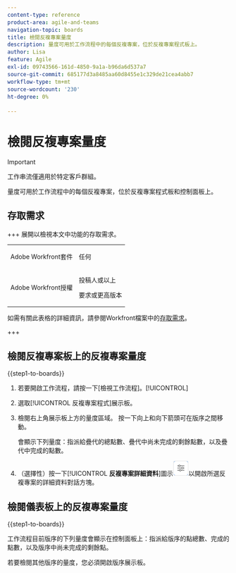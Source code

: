 ```yaml
---
content-type: reference
product-area: agile-and-teams
navigation-topic: boards
title: 檢閱反複專案量度
description: 量度可用於工作流程中的每個反複專案，位於反複專案程式板上。
author: Lisa
feature: Agile
exl-id: 09743566-161d-4850-9a1a-b96da6d537a7
source-git-commit: 685177d3a8485aa60d8455e1c329de21cea4abb7
workflow-type: tm+mt
source-wordcount: '230'
ht-degree: 0%

---
```


# 檢閱反複專案量度

>[!IMPORTANT]
>
>工作串流僅適用於特定客戶群組。

量度可用於工作流程中的每個反複專案，位於反複專案程式板和控制面板上。

## 存取需求

+++ 展開以檢視本文中功能的存取需求。

<table style="table-layout:auto"> 
 <col> 
 <col> 
 <tbody> 
  <tr> 
   <td role="rowheader">Adobe Workfront套件</td> 
   <td> <p>任何</p> </td> 
  </tr> 
  <tr> 
   <td role="rowheader">Adobe Workfront授權</td> 
   <td> 
   <p>投稿人或以上</p> 
   <p>要求或更高版本</p>
   </td> 
  </tr> 
 </tbody> 
</table>

如需有關此表格的詳細資訊，請參閱Workfront檔案中的[存取需求](/help/quicksilver/administration-and-setup/add-users/access-levels-and-object-permissions/access-level-requirements-in-documentation.md)。

+++

## 檢閱反複專案板上的反複專案量度

{{step1-to-boards}}

1. 若要開啟工作流程，請按一下[檢視工作流程]。[!UICONTROL **&#x200B;**]
1. 選取[!UICONTROL 反複專案程式]展示板。
1. 檢閱右上角展示板上方的量度區域。 按一下向上和向下箭頭可在版序之間移動。

   會顯示下列量度：指派給疊代的總點數、疊代中尚未完成的剩餘點數，以及疊代中完成的點數。

1. （選擇性）按一下&#x200B;[!UICONTROL **反複專案詳細資料**]&#x200B;圖示![反複專案詳細資料](assets/iteration-details-button.png)以開啟所選反複專案的詳細資料對話方塊。

## 檢閱儀表板上的反複專案量度

{{step1-to-boards}}

工作流程目前版序的下列量度會顯示在控制面板上：指派給版序的點總數、完成的點數，以及版序中尚未完成的剩餘點。

若要檢閱其他版序的量度，您必須開啟版序展示板。
